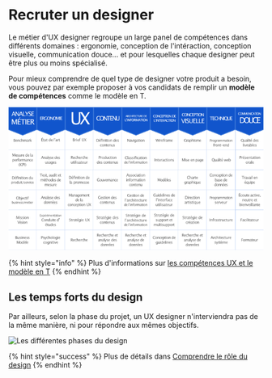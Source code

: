 # Recruter un designer

Le métier d'UX designer regroupe un large panel de compétences dans différents domaines : ergonomie, conception de l'intéraction, conception visuelle, communication douce... et pour lesquelles chaque designer peut être plus ou moins spécialisé.

Pour mieux comprendre de quel type de designer votre produit a besoin, vous pouvez par exemple proposer à vos candidats de remplir un **modèle de compétences** comme le modèle en T.



![exemple de mod&#xE8;le de comp&#xE9;tence du design : le mod&#xE8;le en T](../../../.gitbook/assets/modele-en-t_1.png)

{% hint style="info" %}
Plus d'informations sur [les compétences UX et le modèle en T](https://blocnotes.iergo.fr/articles/competences-ux-et-modele-en-t/)
{% endhint %}

## Les temps forts du design

Par ailleurs, selon la phase du projet, un UX designer n'interviendra pas de la même manière, ni pour répondre aux mêmes objectifs.

![Les diff&#xE9;rentes phases du design](https://github.com/betagouv/doc.incubateur.net-communaute/tree/f652829fc5667c8b09c9fe1dbdc76fbea7065e7d/gerer-sa-startup-detat-ou-de-territoires-au-quotidien/jameliore-le-design-et-lexperience-utilisateur/.gitbook/assets/phase-design.png)

{% hint style="success" %}
Plus de détails dans [Comprendre le rôle du design](https://app.gitbook.com/@beta-gouv/s/guide-se/design-et-experience-utilisateur/comprendre-le-role-du-design)
{% endhint %}

